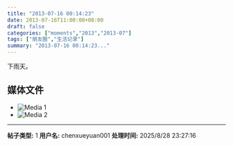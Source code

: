 ```yaml
---
title: "2013-07-16 00:14:23"
date: 2013-07-16T11:00:00+08:00
draft: false
categories: ["moments","2013","2013-07"]
tags: ["朋友圈","生活记录"]
summary: "2013-07-16 00:14:23..."
---
```


下雨天。

## 媒体文件

- ![Media 1](/Moments/photos/2013-07-16/201307160014230.jpg)
- ![Media 2](/Moments/photos/2013-07-16/201307160014231.jpg)

---

**帖子类型:** 1
**用户名:** chenxueyuan001
**处理时间:** 2025/8/28 23:27:16